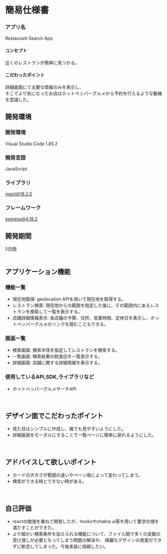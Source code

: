 # 簡易仕様書   

### アプリ名  
Restaurant Search App  

#### コンセプト  
近くのレストランが簡単に見つかる。  

#### こだわったポイント  
詳細画面にて主要な情報のみを表示し、  
そこでより気になったお店はホットペッパーグルメから予約を行えるような動線を意識した。  

## 開発環境  
### 開発環境  
Visual Studio Code 1.85.2  

### 開発言語  
JavaScript  

### ライブラリ  
react@18.2.0  

### フレームワーク  
express@4.18.2  

## 開発期間  
5日間  
<br>

## アプリケーション機能  
### 機能一覧  
- 現在地取得: geolocation APIを用いて現在地を取得する。  
- レストラン検索: 現在地からの範囲を指定した後に、その範囲内にあるレストランを検索して一覧を表示する。  
- 店舗詳細情報表示: 各店舗の予算、住所、営業時間、定休日を表示し、ホットペッパーグルメのリンクを踏むこともできる。  

### 画面一覧  
- 検索画面: 検索半径を指定してレストランを検索する。  
- 一覧画面: 検索結果の飲食店を一覧表示する。  
- 詳細画面: 店舗に関する詳細情報を表示する。  

### 使用しているAPI,SDK,ライブラリなど  
- ホットペッパーグルメサーチAPI  
<br>

## デザイン面でこだわったポイント  
- 見た目はシンプルに作成し、誰でも見やすいようにした。  
- 詳細画面をモーダルにすることで一覧ページに簡単に戻れるようにした。  
<br>

## アドバイスして欲しいポイント  
- カードの大きさが範囲の違いやページ毎によって変わってしまう。  
- 検索ができる時とできない時がある。  
<br>

## 自己評価  
- reactの勉強を兼ねて開発したが、hooksやchakra ui等を用いて要求仕様を満たすことができた。  
- より細かい検索条件を加えられる機能について、ファイル間で多くの変数の受け渡しが必要となってしまう問題の解決や、
  綺麗なデザインの発案ができずに断念してしまった。今後実装に挑戦したい。
